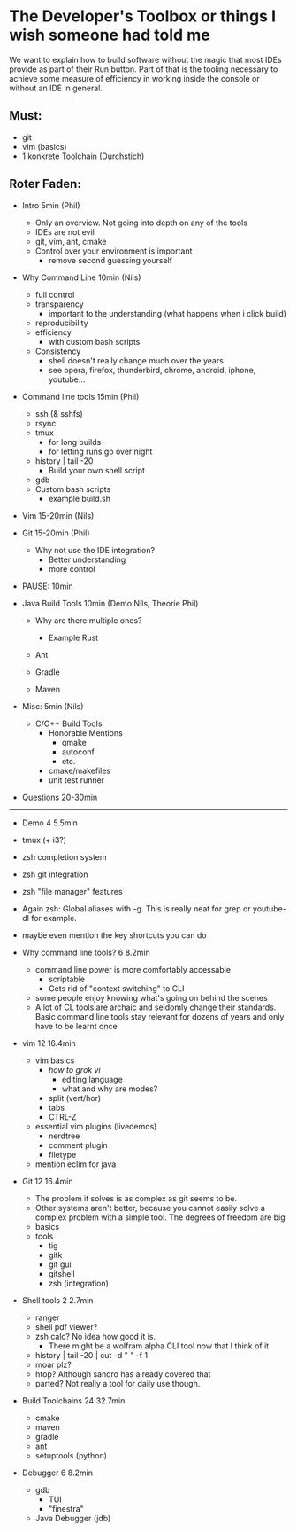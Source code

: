# The Developer's Toolbox or things I wish someone had told me

We want to explain how to build software without the magic that most IDEs provide as part of their Run button.
Part of that is the tooling necessary to achieve some measure of efficiency in working inside the console or without an IDE in general.

## Must:

- git
- vim (basics)
- 1 konkrete Toolchain (Durchstich)


## Roter Faden:

- Intro 5min (Phil)
  - Only an overview. Not going into depth on any of the tools
  - IDEs are not evil
  - git, vim, ant, cmake
  - Control over your environment is important
    - remove second guessing yourself

- Why Command Line 10min (Nils)
  - full control
  - transparency
    - important to the understanding (what happens when i click build)
  - reproducibility
  - efficiency
    - with custom bash scripts
  - Consistency
    - shell doesn't really change much over the years
    - see opera, firefox, thunderbird, chrome, android, iphone, youtube... 


- Command line tools 15min (Phil)
  - ssh (& sshfs)
  - rsync
  - tmux
    - for long builds
    - for letting runs go over night
  - history | tail -20
    - Build your own shell script
  - gdb
  - Custom bash scripts
    - example build.sh

- Vim 15-20min (Nils)

- Git 15-20min (Phil)
  - Why not use the IDE integration?
    - Better understanding
    - more control

- PAUSE: 10min

- Java Build Tools 10min (Demo Nils, Theorie Phil)
  - Why are there multiple ones? 
    - Example Rust

  - Ant
  - Gradle
  - Maven


- Misc: 5min (Nils)
  - C/C++ Build Tools
    - Honorable Mentions
      - qmake
      - autoconf
      - etc.
    - cmake/makefiles
    - unit test runner 

- Questions  20-30min

------------------------------------------------------------------------------------------------------------------

- Demo 4 5.5min
<!-- It might be worth it to talk about the power of command line generally, if people are still not convinced.
Not sure if people already realize that you can spend your whole everyday-live in the command line.
Personally, I only use something other than the command line for very specific tasks - i.e. browsing, telegram, android-studio and viewing pdfs, but I never leave the commandline for anything else. 
-Nils -->



 - tmux (+ i3?)
 - zsh completion system
 - zsh git integration
 - zsh "file manager" features
 - Again zsh: Global aliases with -g. This is really neat for grep or youtube-dl for example.
 - maybe even mention the key shortcuts you can do

- Why command line tools? 6 8.2min
  - command line power is more comfortably accessable
    - scriptable
    - Gets rid of "context switching" to CLI
  - some people enjoy knowing what's going on behind the scenes
  - A lot of CL tools are archaic and seldomly change their standards. Basic command line tools stay relevant for dozens of years and only have to be learnt once
- vim 12 16.4min
  - vim basics
    - *how to grok vi*
      - editing language
      - what and why are modes?
    - split (vert/hor)
    - tabs
    - CTRL-Z
  - essential vim plugins (livedemos)
    - nerdtree
    - comment plugin
    - filetype
  - mention eclim for java
- Git 12 16.4min
  + The problem it solves is as complex as git seems to be. 
  + Other systems aren't better, because you cannot easily solve a complex problem with a simple tool. The degrees of freedom are big
  - basics
  - tools
    - tig
    - gitk
    - git gui
    - gitshell
    - zsh (integration)
- Shell tools 2 2.7min
  - ranger
  - shell pdf viewer?
  - zsh calc? No idea how good it is.
    - There might be a wolfram alpha CLI tool now that I think of it
  - history | tail -20 | cut -d " " -f 1
  - moar plz?
  - htop? Although sandro has already covered that
  - parted? Not really a tool for daily use though.
- Build Toolchains 24 32.7min
  - cmake
  - maven
  - gradle
  - ant
  - setuptools (python)
- Debugger 6 8.2min
  - gdb
    - TUI
    - "finestra"
  - Java Debugger (jdb)

